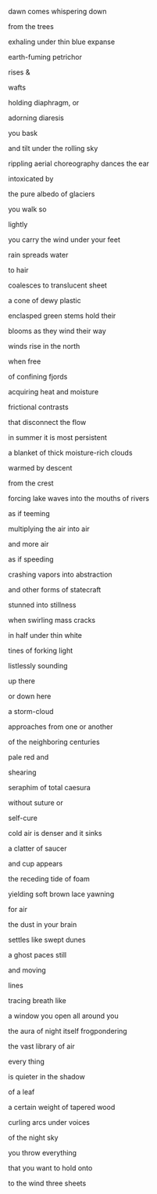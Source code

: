<div class="poem">

  dawn comes whispering down
  
  from the trees 

  <div class="line-break"></div>
  
  exhaling under thin blue expanse

  earth-fuming petrichor

  rises &
  
  wafts

</div>

<div class="poem">

  holding diaphragm, or 
  
  adorning diaresis

  you bask

  and tilt under the rolling sky
  
</div>

<div class="poem">
  <!-- <div class="line-break"></div> -->

  rippling aerial choreography dances the ear

</div>

<div class="poem">

  intoxicated by 
  
  the pure albedo of glaciers


  <div class="line-break"></div>

  you walk so

  lightly

  you carry the wind under your feet
</div>

<div class="poem">
  
  rain spreads water
  
  to hair
  
  coalesces to translucent sheet
  
  a cone of dewy plastic
  
  <div class="line-break"></div>

  enclasped green stems hold their 
  
  blooms as they wind their way

</div>

<div class="poem">

  <!-- ### instead of being a snow-eater -->

  winds rise in the north
  
  when free
  
  of confining fjords
  
  acquiring heat and moisture

  <div class="line-break"></div>

  frictional contrasts

  that disconnect the flow

</div>

<div class="poem">
  
  in summer it is most persistent
  
  <!-- persistent -->
  <div class="line-break"></div>
  
  a blanket of thick moisture-rich clouds

  
  warmed by descent
  
  from the crest
  
  forcing lake waves into the mouths of rivers
  
</div>

<div class="poem">

  as if teeming

  multiplying the air into air

  and more air

  <div class="line-break"></div>

  as if speeding

  crashing vapors into abstraction

  and other forms of statecraft

</div>

<div class="poem">

  <!-- ### or down here -->

  stunned into stillness

  when swirling mass cracks
  
  in half under thin white
  
  tines of forking light

</div>

<div class="poem">

  listlessly sounding

  up there

  or down here 

  <div class="line-break"></div>

  a storm-cloud

  approaches from one or another

  of the neighboring centuries


  <!-- between gentle breezes

  the edifice of hubris

  summons plague-wind -->

  

  <!-- <br/> -->
  <!-- contempt of your inner thermal reservoir -->

  <!-- the hot white of contempt -->
</div>

<div class="poem">

  

  pale red and 
  
  shearing

  seraphim of total caesura
  
  without suture or

  self-cure

  <div class="line-break"></div>

  cold air is denser and it sinks
  
  <!-- ### rustle -->
  
  <!-- the sound, that rustles -->

</div>


<div class="poem">

  a clatter of saucer
  
  and cup appears
  
  the receding tide of foam
  
  yielding soft brown lace yawning
  
  for air

</div>

<div class="poem">

  the dust in your brain
  
  settles like swept dunes
  
  <!-- over epochs of stone -->

  <div class="line-break"></div>
  
  a ghost paces still
  
  and moving
  
  lines

  <div class="line-break"></div>

  tracing breath like
  
  a window you open all around you
  
</div>

<div class="poem">

the aura of night itself frogpondering

<!-- singing from -->

the vast library of air

</div>

<div class="poem">

  every thing
  
  is quieter in the shadow
  
  of a leaf

<!-- </div> -->

<!-- <div class="poem"> -->

  <!-- <div class="line-break"></div> -->

  <!-- I cannot get enough of -->
  
  <!-- every thing
  
  is quieter in the shadow
  
  of a leaf -->

</div>

<div class="poem">

  a certain weight of tapered wood

  curling arcs under voices

  of the night sky

  <div class="line-break"></div>
  <!-- ### a certain weight -->

  you throw everything 
  
  that you want to hold onto
  
  <!-- to the wind -->

</div>

<div class="poem three-sheets-to-the-wind">

to the wind
<span>t</span><span>h</span><span>r</span><span>e</span><span>e</span>
<span>s</span><span>h</span><span>e</span><span>e</span><span>t</span><span>s</span>
</div>


<!-- prevented them from drying their laundry<span class="line-break"></span> -->

<!-- and yet -->


<!-- all caesura and no suture -->

<!-- seraphim -->

<!-- everything you can throw
  
  to the wind
  
  floats on back

  to you -->

  <!-- between rustling green

  breezes
  
  gathering up

  inexorably, yes

  from slow -->


  
  <!-- backwards

  and back -->

  <!-- <br/>

  and backwards
  
  followed closely by
  
  another
  
  they wind their way
  
  home -->

  <!-- <div class="poem"> -->
  <!-- you weren't here yet -->
<!-- </div> -->